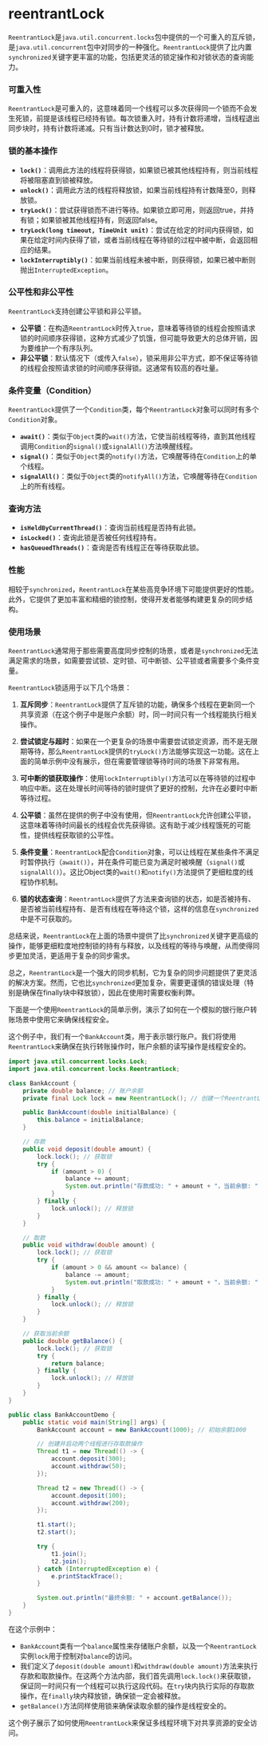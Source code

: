 # reentrantLock

`ReentrantLock`是`java.util.concurrent.locks`包中提供的一个可重入的互斥锁，是`java.util.concurrent`包中对同步的一种强化。`ReentrantLock`提供了比内置`synchronized`关键字更丰富的功能，包括更灵活的锁定操作和对锁状态的查询能力。

### 可重入性
`ReentrantLock`是可重入的，这意味着同一个线程可以多次获得同一个锁而不会发生死锁，前提是该线程已经持有锁。每次锁重入时，持有计数将递增，当线程退出同步块时，持有计数将递减。只有当计数达到0时，锁才被释放。

### 锁的基本操作

- **`lock()`**：调用此方法的线程将获得锁，如果锁已被其他线程持有，则当前线程将被阻塞直到锁被释放。
- **`unlock()`**：调用此方法的线程将释放锁，如果当前线程持有计数降至0，则释放锁。
- **`tryLock()`**：尝试获得锁而不进行等待。如果锁立即可用，则返回true，并持有锁；如果锁被其他线程持有，则返回false。
- **`tryLock(long timeout, TimeUnit unit)`**：尝试在给定的时间内获得锁，如果在给定时间内获得了锁，或者当前线程在等待锁的过程中被中断，会返回相应的结果。
- **`lockInterruptibly()`**：如果当前线程未被中断，则获得锁，如果已被中断则抛出`InterruptedException`。

### 公平性和非公平性

`ReentrantLock`支持创建公平锁和非公平锁。

- **公平锁**：在构造`ReentrantLock`时传入`true`，意味着等待锁的线程会按照请求锁的时间顺序获得锁，这种方式减少了饥饿，但可能导致更大的总体开销，因为要维护一个有序队列。
- **非公平锁**：默认情况下（或传入`false`），锁采用非公平方式，即不保证等待锁的线程会按照请求锁的时间顺序获得锁。这通常有较高的吞吐量。

### 条件变量（Condition）

`ReentrantLock`提供了一个`Condition`类，每个`ReentrantLock`对象可以同时有多个`Condition`对象。

- **`await()`**：类似于`Object`类的`wait()`方法，它使当前线程等待，直到其他线程调用`Condition`的`signal()`或`signalAll()`方法唤醒线程。
- **`signal()`**：类似于`Object`类的`notify()`方法，它唤醒等待在`Condition`上的单个线程。
- **`signalAll()`**：类似于`Object`类的`notifyAll()`方法，它唤醒等待在`Condition`上的所有线程。

### 查询方法

- **`isHeldByCurrentThread()`**：查询当前线程是否持有此锁。
- **`isLocked()`**：查询此锁是否被任何线程持有。
- **`hasQueuedThreads()`**：查询是否有线程正在等待获取此锁。

### 性能

相较于`synchronized`，`ReentrantLock`在某些高竞争环境下可能提供更好的性能。此外，它提供了更加丰富和精细的锁控制，使得开发者能够构建更复杂的同步结构。

### 使用场景

`ReentrantLock`通常用于那些需要高度同步控制的场景，或者是`synchronized`无法满足需求的场景，如需要尝试锁、定时锁、可中断锁、公平锁或者需要多个条件变量。



`ReentrantLock`锁适用于以下几个场景：

1. **互斥同步**：`ReentrantLock`提供了互斥锁的功能，确保多个线程在更新同一个共享资源（在这个例子中是账户余额）时，同一时间只有一个线程能执行相关操作。

2. **尝试锁定与超时**：如果在一个更复杂的场景中需要尝试锁定资源，而不是无限期等待，那么`ReentrantLock`提供的`tryLock()`方法能够实现这一功能。这在上面的简单示例中没有展示，但在需要管理锁等待时间的场景下非常有用。

3. **可中断的锁获取操作**：使用`lockInterruptibly()`方法可以在等待锁的过程中响应中断。这在处理长时间等待的锁时提供了更好的控制，允许在必要时中断等待过程。

4. **公平锁**：虽然在提供的例子中没有使用，但`ReentrantLock`允许创建公平锁，这意味着等待时间最长的线程会优先获得锁。这有助于减少线程饿死的可能性，提供线程获取锁的公平性。

5. **条件变量**：`ReentrantLock`配合`Condition`对象，可以让线程在某些条件不满足时暂停执行（`await()`），并在条件可能已变为满足时被唤醒（`signal()`或`signalAll()`）。这比Object类的`wait()`和`notify()`方法提供了更细粒度的线程协作机制。

6. **锁的状态查询**：`ReentrantLock`提供了方法来查询锁的状态，如是否被持有、是否被当前线程持有、是否有线程在等待这个锁，这样的信息在`synchronized`中是不可获取的。

总结来说，`ReentrantLock`在上面的场景中提供了比`synchronized`关键字更高级的操作，能够更细粒度地控制锁的持有与释放，以及线程的等待与唤醒，从而使得同步更加灵活，更适用于复杂的同步需求。



总之，`ReentrantLock`是一个强大的同步机制，它为复杂的同步问题提供了更灵活的解决方案。然而，它也比`synchronized`更加复杂，需要更谨慎的错误处理（特别是确保在finally块中释放锁），因此在使用时需要权衡利弊。





下面是一个使用`ReentrantLock`的简单示例，演示了如何在一个模拟的银行账户转账场景中使用它来确保线程安全。

这个例子中，我们有一个`BankAccount`类，用于表示银行账户。我们将使用`ReentrantLock`来确保在执行转账操作时，账户余额的读写操作是线程安全的。

```java
import java.util.concurrent.locks.Lock;
import java.util.concurrent.locks.ReentrantLock;

class BankAccount {
    private double balance; // 账户余额
    private final Lock lock = new ReentrantLock(); // 创建一个ReentrantLock实例

    public BankAccount(double initialBalance) {
        this.balance = initialBalance;
    }

    // 存款
    public void deposit(double amount) {
        lock.lock(); // 获取锁
        try {
            if (amount > 0) {
                balance += amount;
                System.out.println("存款成功: " + amount + "，当前余额: " + balance);
            }
        } finally {
            lock.unlock(); // 释放锁
        }
    }

    // 取款
    public void withdraw(double amount) {
        lock.lock(); // 获取锁
        try {
            if (amount > 0 && amount <= balance) {
                balance -= amount;
                System.out.println("取款成功: " + amount + "，当前余额: " + balance);
            }
        } finally {
            lock.unlock(); // 释放锁
        }
    }

    // 获取当前余额
    public double getBalance() {
        lock.lock(); // 获取锁
        try {
            return balance;
        } finally {
            lock.unlock(); // 释放锁
        }
    }
}

public class BankAccountDemo {
    public static void main(String[] args) {
        BankAccount account = new BankAccount(1000); // 初始余额1000

        // 创建并启动两个线程进行存取款操作
        Thread t1 = new Thread(() -> {
            account.deposit(300);
            account.withdraw(50);
        });

        Thread t2 = new Thread(() -> {
            account.deposit(100);
            account.withdraw(200);
        });

        t1.start();
        t2.start();

        try {
            t1.join();
            t2.join();
        } catch (InterruptedException e) {
            e.printStackTrace();
        }

        System.out.println("最终余额: " + account.getBalance());
    }
}
```

在这个示例中：

- `BankAccount`类有一个`balance`属性来存储账户余额，以及一个`ReentrantLock`实例`lock`用于控制对`balance`的访问。
- 我们定义了`deposit(double amount)`和`withdraw(double amount)`方法来执行存款和取款操作。在这两个方法内部，我们首先调用`lock.lock()`来获取锁，保证同一时间只有一个线程可以执行这段代码。在`try`块内执行实际的存取款操作，在`finally`块内释放锁，确保锁一定会被释放。
- `getBalance()`方法同样使用锁来确保读取余额的操作是线程安全的。

这个例子展示了如何使用`ReentrantLock`来保证多线程环境下对共享资源的安全访问。